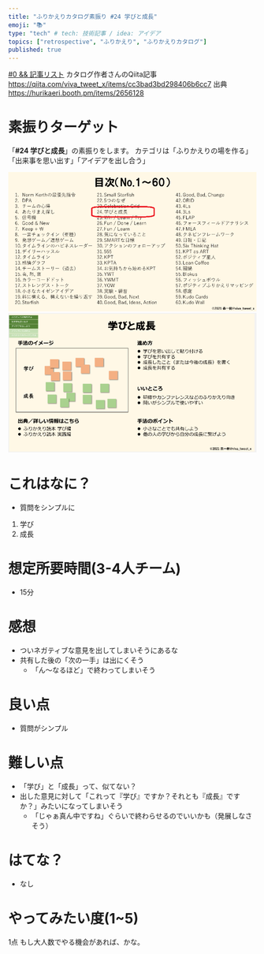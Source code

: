 ```yaml
---
title: "ふりかえりカタログ素振り #24 学びと成長"
emoji: "📚"
type: "tech" # tech: 技術記事 / idea: アイデア
topics: ["retrospective", "ふりかえり", "ふりかえりカタログ"]
published: true
---
```


[#0 && 記事リスト](/datsuns/articles/retrospective-su-bu-ri-0.md)
カタログ作者さんのQiita記事
https://qiita.com/viva_tweet_x/items/cc3bad3bd298406b6cc7
出典
https://hurikaeri.booth.pm/items/2656128

# 素振りターゲット

「**\#24 学びと成長**」の素振りをします。
カテゴリは「ふりかえりの場を作る」「出来事を思い出す」「アイデアを出し合う」

![target](/images/retrospective-su-bu-ri/24-target.png)
![pattern](/images/retrospective-su-bu-ri/24-pattern.png)

# これはなに？

* 質問をシンプルに
1. 学び
1. 成長

# 想定所要時間(3-4人チーム)

* 15分

# 感想

* ついネガティブな意見を出してしまいそうにあるな
* 共有した後の「次の一手」は出にくそう
   * 「ん～なるほど」で終わってしまいそう

# 良い点

* 質問がシンプル

# 難しい点

* 「学び」と「成長」って、似てない？
* 出した意見に対して「これって『学び』ですか？それとも『成長』ですか？」みたいになってしまいそう
   * 「じゃぁ真ん中ですね」ぐらいで終わらせるのでいいかも（発展しなさそう）

# はてな？

* なし

# やってみたい度(1~5)

1点
もし大人数でやる機会があれば、かな。
